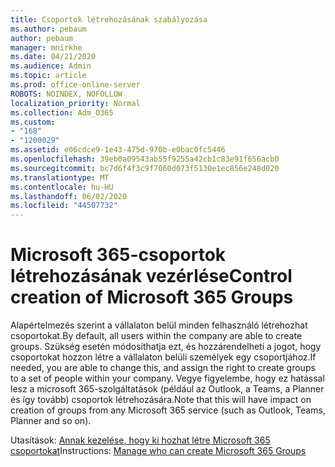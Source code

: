 ```yaml
---
title: Csoportok létrehozásának szabályozása
ms.author: pebaum
author: pebaum
manager: mnirkhe
ms.date: 04/21/2020
ms.audience: Admin
ms.topic: article
ms.prod: office-online-server
ROBOTS: NOINDEX, NOFOLLOW
localization_priority: Normal
ms.collection: Adm_O365
ms.custom:
- "168"
- "1200029"
ms.assetid: e06cdce9-1e43-475d-970b-e0bac0fc5446
ms.openlocfilehash: 39eb0a09543ab55f9255a42cb1c83e91f656acb0
ms.sourcegitcommit: bc7d6f4f3c9f7060d073f5130e1ec856e248d020
ms.translationtype: MT
ms.contentlocale: hu-HU
ms.lasthandoff: 06/02/2020
ms.locfileid: "44507732"
---
```

# <a name="control-creation-of-microsoft-365-groups"></a><span data-ttu-id="b6f58-102">Microsoft 365-csoportok létrehozásának vezérlése</span><span class="sxs-lookup"><span data-stu-id="b6f58-102">Control creation of Microsoft 365 Groups</span></span>

<span data-ttu-id="b6f58-103">Alapértelmezés szerint a vállalaton belül minden felhasználó létrehozhat csoportokat.</span><span class="sxs-lookup"><span data-stu-id="b6f58-103">By default, all users within the company are able to create groups.</span></span> <span data-ttu-id="b6f58-104">Szükség esetén módosíthatja ezt, és hozzárendelheti a jogot, hogy csoportokat hozzon létre a vállalaton belüli személyek egy csoportjához.</span><span class="sxs-lookup"><span data-stu-id="b6f58-104">If needed, you are able to change this, and assign the right to create groups to a set of people within your company.</span></span> <span data-ttu-id="b6f58-105">Vegye figyelembe, hogy ez hatással lesz a microsoft 365-szolgáltatások (például az Outlook, a Teams, a Planner és így tovább) csoportok létrehozására.</span><span class="sxs-lookup"><span data-stu-id="b6f58-105">Note that this will have impact on creation of groups from any Microsoft 365 service (such as Outlook, Teams, Planner and so on).</span></span>
  
<span data-ttu-id="b6f58-106">Utasítások: [Annak kezelése, hogy ki hozhat létre Microsoft 365 csoportokat](https://docs.microsoft.com/microsoft-365/admin/create-groups/manage-creation-of-groups)</span><span class="sxs-lookup"><span data-stu-id="b6f58-106">Instructions: [Manage who can create Microsoft 365 Groups](https://docs.microsoft.com/microsoft-365/admin/create-groups/manage-creation-of-groups)</span></span>
